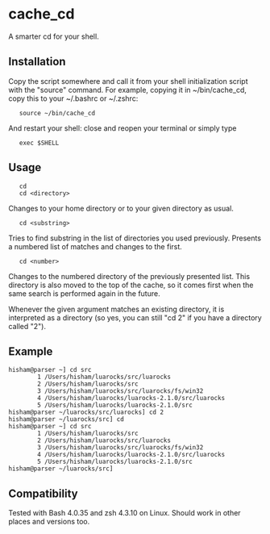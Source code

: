 cache_cd
========

A smarter cd for your shell.

Installation
------------

Copy the script somewhere and call it from your shell initialization script
with the "source" command. For example, copying it in ~/bin/cache_cd, copy
this to your ~/.bashrc or ~/.zshrc:

```
   source ~/bin/cache_cd
```

And restart your shell: close and reopen your terminal or simply type

```
   exec $SHELL
```

Usage
-----

```
   cd
   cd <directory>
```

Changes to your home directory or to your given directory as usual.

```
   cd <substring>
```

Tries to find substring in the list of directories you used previously.
Presents a numbered list of matches and changes to the first.

```
   cd <number>
```

Changes to the numbered directory of the previously presented list.
This directory is also moved to the top of the cache, so it comes first
when the same search is performed again in the future.

Whenever the given argument matches an existing directory, it is interpreted
as a directory (so yes, you can still "cd 2" if you have a directory called
"2").

Example
-------

```shell
hisham@parser ~] cd src
        1 /Users/hisham/luarocks/src/luarocks
        2 /Users/hisham/luarocks/src
        3 /Users/hisham/luarocks/src/luarocks/fs/win32
        4 /Users/hisham/luarocks/luarocks-2.1.0/src/luarocks
        5 /Users/hisham/luarocks/luarocks-2.1.0/src
hisham@parser ~/luarocks/src/luarocks] cd 2
hisham@parser ~/luarocks/src] cd
hisham@parser ~] cd src
        1 /Users/hisham/luarocks/src
        2 /Users/hisham/luarocks/src/luarocks
        3 /Users/hisham/luarocks/src/luarocks/fs/win32
        4 /Users/hisham/luarocks/luarocks-2.1.0/src/luarocks
        5 /Users/hisham/luarocks/luarocks-2.1.0/src
hisham@parser ~/luarocks/src]
```


Compatibility
-------------

Tested with Bash 4.0.35 and zsh 4.3.10 on Linux. Should work in other places
and versions too.

